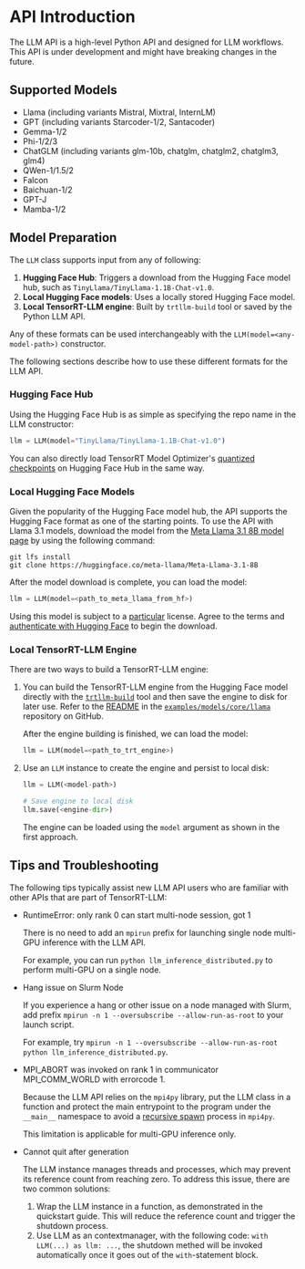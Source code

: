 # API Introduction

The LLM API is a high-level Python API and designed for LLM workflows.
This API is under development and might have breaking changes in the future.

## Supported Models

* Llama (including variants Mistral, Mixtral, InternLM)
* GPT (including variants Starcoder-1/2, Santacoder)
* Gemma-1/2
* Phi-1/2/3
* ChatGLM (including variants glm-10b, chatglm, chatglm2, chatglm3, glm4)
* QWen-1/1.5/2
* Falcon
* Baichuan-1/2
* GPT-J
* Mamba-1/2

## Model Preparation

The `LLM` class supports input from any of following:

1. **Hugging Face Hub**: Triggers a download from the Hugging Face model hub, such as `TinyLlama/TinyLlama-1.1B-Chat-v1.0`.
2. **Local Hugging Face models**: Uses a locally stored Hugging Face model.
3. **Local TensorRT-LLM engine**: Built by `trtllm-build` tool or saved by the Python LLM API.

Any of these formats can be used interchangeably with the ``LLM(model=<any-model-path>)`` constructor.

The following sections describe how to use these different formats for the LLM API.

### Hugging Face Hub

Using the Hugging Face Hub is as simple as specifying the repo name in the LLM constructor:

```python
llm = LLM(model="TinyLlama/TinyLlama-1.1B-Chat-v1.0")
```

You can also directly load TensorRT Model Optimizer's [quantized checkpoints](https://huggingface.co/collections/nvidia/model-optimizer-66aa84f7966b3150262481a4) on Hugging Face Hub in the same way.

### Local Hugging Face Models

Given the popularity of the Hugging Face model hub, the API supports the Hugging Face format as one of the starting points.
To use the API with Llama 3.1 models, download the model from the [Meta Llama 3.1 8B model page](https://huggingface.co/meta-llama/Meta-Llama-3.1-8B) by using the following command:

```console
git lfs install
git clone https://huggingface.co/meta-llama/Meta-Llama-3.1-8B
```

After the model download is complete, you can load the model:

```python
llm = LLM(model=<path_to_meta_llama_from_hf>)
```

Using this model is subject to a [particular](https://ai.meta.com/resources/models-and-libraries/llama-downloads/) license. Agree to the terms and [authenticate with Hugging Face](https://huggingface.co/meta-llama/Meta-Llama-3-8B?clone=true) to begin the download.

### Local TensorRT-LLM Engine

There are two ways to build a TensorRT-LLM engine:

1. You can build the TensorRT-LLM engine from the Hugging Face model directly with the [`trtllm-build`](../commands/trtllm-build.rst) tool and then save the engine to disk for later use.
Refer to the [README](https://github.com/NVIDIA/TensorRT-LLM/tree/main/examples/models/core/llama) in the [`examples/models/core/llama`](https://github.com/NVIDIA/TensorRT-LLM/tree/main/examples/models/core/llama) repository on GitHub.

   After the engine building is finished, we can load the model:

   ```python
   llm = LLM(model=<path_to_trt_engine>)
   ```

2. Use an `LLM` instance to create the engine and persist to local disk:

   ```python
   llm = LLM(<model-path>)

   # Save engine to local disk
   llm.save(<engine-dir>)
   ```

   The engine can be loaded using the `model` argument as shown in the first approach.

## Tips and Troubleshooting

The following tips typically assist new LLM API users who are familiar with other APIs that are part of TensorRT-LLM:

- RuntimeError: only rank 0 can start multi-node session, got 1

  There is no need to add an `mpirun` prefix for launching single node multi-GPU inference with the LLM API.

  For example, you can run `python llm_inference_distributed.py` to perform multi-GPU on a single node.

- Hang issue on Slurm Node

  If you experience a hang or other issue on a node managed with Slurm, add prefix `mpirun -n 1 --oversubscribe --allow-run-as-root` to your launch script.

  For example, try `mpirun -n 1 --oversubscribe --allow-run-as-root python llm_inference_distributed.py`.

- MPI_ABORT was invoked on rank 1 in communicator MPI_COMM_WORLD with errorcode 1.

  Because the LLM API relies on the `mpi4py` library, put the LLM class in a function and protect the main entrypoint to the program under the `__main__` namespace to avoid a [recursive spawn](https://mpi4py.readthedocs.io/en/stable/mpi4py.futures.html#mpipoolexecutor) process in `mpi4py`.

  This limitation is applicable for multi-GPU inference only.

- Cannot quit after generation

  The LLM instance manages threads and processes, which may prevent its reference count from reaching zero. To address this issue, there are two common solutions:
  1. Wrap the LLM instance in a function, as demonstrated in the quickstart guide. This will reduce the reference count and trigger the shutdown process.
  2. Use LLM as an contextmanager, with the following code: `with LLM(...) as llm: ...`, the shutdown methed will be invoked automatically once it goes out of the `with`-statement block.
